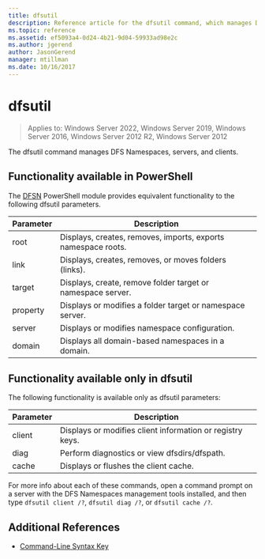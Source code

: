 ```yaml
---
title: dfsutil
description: Reference article for the dfsutil command, which manages DFS Namespaces, servers and clients.
ms.topic: reference
ms.assetid: ef5093a4-0d24-4b21-9d04-59933ad98e2c
ms.author: jgerend
author: JasonGerend
manager: mtillman
ms.date: 10/16/2017
---
```


# dfsutil

>Applies to: Windows Server 2022, Windows Server 2019, Windows Server 2016, Windows Server 2012 R2, Windows Server 2012

The dfsutil command manages DFS Namespaces, servers, and clients.

## Functionality available in PowerShell

The [DFSN](/powershell/module/dfsn/) PowerShell module provides equivalent functionality to the following dfsutil parameters.

| Parameter | Description |
| --------- | ----------- |
| root | Displays, creates, removes, imports, exports namespace roots. |
| link | Displays, creates, removes, or moves folders (links). |
| target | Displays, create, remove folder target or namespace server. |
| property | Displays or modifies a folder target or namespace server. |
| server | Displays or modifies namespace configuration. |
| domain | Displays all domain-based namespaces in a domain. |

## Functionality available only in dfsutil

The following functionality is available only as dfsutil parameters:

| Parameter | Description |
| --------- | ----------- |
| client | Displays or modifies client information or registry keys. |
| diag | Perform diagnostics or view dfsdirs/dfspath. |
| cache | Displays or flushes the client cache. |

For more info about each of these commands, open a command prompt on a server with the DFS Namespaces management tools installed, and then type `dfsutil client /?`, `dfsutil diag /?`, or `dfsutil cache /?`.

## Additional References

- [Command-Line Syntax Key](command-line-syntax-key.md)
